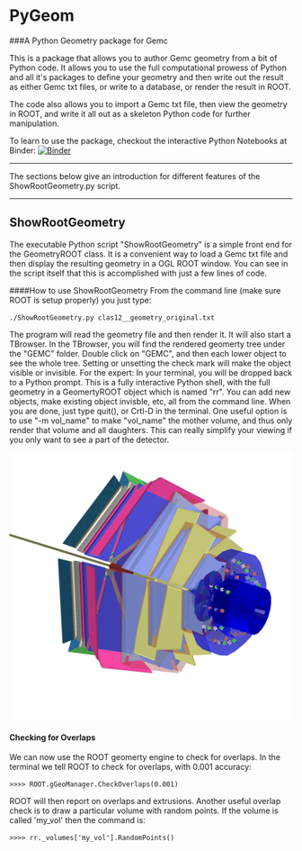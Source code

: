 # PyGeom
###A Python Geometry package for Gemc

This is a package that allows you to author Gemc geometry from a bit of Python code. It allows you to use the full computational prowess of Python and all it's packages to define your geometry and then write out the result as either Gemc txt files, or write to a database, or render the result in ROOT.

The code also allows you to import a Gemc txt file, then view the geometry in ROOT, and write it all out as a skeleton Python code for further manipulation. 

To learn to use the package, checkout the interactive Python Notebooks at Binder:
[![Binder](http://mybinder.org/badge.svg)](http://mybinder.org/repo/mholtrop/PyGeom)

----------

The sections below give an introduction for different features of the ShowRootGeometry.py script.

----------
## ShowRootGeometry

The executable Python script "ShowRootGeometry" is a simple front end for the GeometryROOT class. It is a convenient way to load a Gemc txt file and then display the resulting geometry in a OGL ROOT window. 
You can see in the script itself that this is accomplished with just a few lines of code.

####How to use ShowRootGeometry
From the command line (make sure ROOT is setup properly) you just type:

    ./ShowRootGeometry.py clas12__geometry_original.txt
The program will read the geometry file and then render it. It will also start a TBrowser. In the TBrowser, you will find the rendered geomerty tree under the "GEMC" folder. Double click on "GEMC",  and then each lower object to see the whole tree. Setting or unsetting the check mark will make the object visible or invisible.
For the expert: In your terminal, you will be dropped back to a Python prompt. This is a fully interactive Python shell, with the full geometry in a GeomertyROOT object which is named "rr". You can add new objects, make existing object invisble, etc, all from the command line. 
When you are done, just type quit(), or Crtl-D in the terminal.
One useful option is to use "-m vol_name" to make "vol_name" the mother volume, and thus only render that volume and all daughters. This can really simplify your viewing if you only want to see a part of the detector.

![Image of CLAS12 rendered with ShowRootGeometry](https://raw.githubusercontent.com/mholtrop/PyGeom/master/clas12.png)

#### Checking for Overlaps
We can now use the ROOT geomerty engine to check for overlaps. In the terminal we tell ROOT to check for overlaps, with 0.001 accuracy:

    >>>> ROOT.gGeoManager.CheckOverlaps(0.001)

ROOT will then report on overlaps and extrusions.
Another useful overlap check is to draw a particular volume with random points. If the volume is called 'my_vol' then the command is:

    >>>> rr._volumes['my_vol'].RandomPoints()
   
